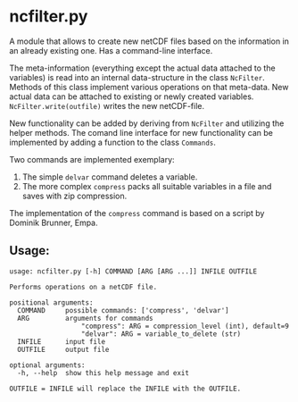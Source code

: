 # ncfilter.py

A module that allows to create new netCDF files based on the information in an already existing one. Has a command-line interface.

The meta-information (everything except the actual data attached to the variables) is read into an internal data-structure in the class `NcFilter`. Methods of this class implement various operations on that meta-data.  New actual data can be attached to existing or newly created variables. `NcFilter.write(outfile)` writes the new netCDF-file.

New functionality can be added by deriving from `NcFilter` and utilizing the helper methods. The comand line interface for new functionality can be implemented by adding a function to the class `Commands`.

Two commands are implemented exemplary:

1. The simple `delvar` command deletes a variable.
2. The more complex `compress` packs all suitable variables in a file and saves
   with zip compression.

The implementation of the `compress` command is based on a script by Dominik Brunner, Empa.

## Usage:

```
usage: ncfilter.py [-h] COMMAND [ARG [ARG ...]] INFILE OUTFILE

Performs operations on a netCDF file.

positional arguments:
  COMMAND     possible commands: ['compress', 'delvar']
  ARG         arguments for commands
                  "compress": ARG = compression_level (int), default=9
                  "delvar": ARG = variable_to_delete (str)
  INFILE      input file
  OUTFILE     output file

optional arguments:
  -h, --help  show this help message and exit

OUTFILE = INFILE will replace the INFILE with the OUTFILE.
```
